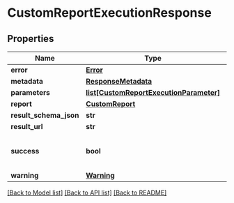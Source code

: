 # CustomReportExecutionResponse

## Properties
Name | Type | Description | Notes
------------ | ------------- | ------------- | -------------
**error** | [**Error**](Error.md) |  | [optional] 
**metadata** | [**ResponseMetadata**](ResponseMetadata.md) |  | [optional] 
**parameters** | [**list[CustomReportExecutionParameter]**](CustomReportExecutionParameter.md) |  | [optional] 
**report** | [**CustomReport**](CustomReport.md) |  | [optional] 
**result_schema_json** | **str** |  | [optional] 
**result_url** | **str** |  | [optional] 
**success** | **bool** | Indicates if API call was successful | [optional] 
**warning** | [**Warning**](Warning.md) |  | [optional] 

[[Back to Model list]](../README.md#documentation-for-models) [[Back to API list]](../README.md#documentation-for-api-endpoints) [[Back to README]](../README.md)



